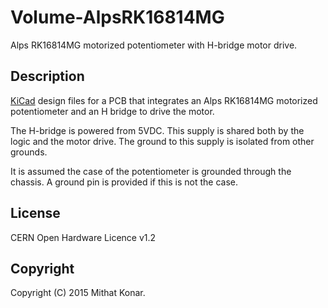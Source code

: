 Volume-AlpsRK16814MG
====================

Alps RK16814MG motorized potentiometer with H-bridge motor drive.

Description
----------
[KiCad](http://www.kicad-pcb.org) design files for a PCB that integrates an 
Alps RK16814MG motorized potentiometer and an H bridge to drive the motor.

The H-bridge is powered from 5VDC. This supply is shared both by the logic and
the motor drive. The ground to this supply is isolated from other grounds.

It is assumed the case of the potentiometer is grounded through the chassis. A
ground pin is provided if this is not the case.

License
-------
CERN Open Hardware Licence v1.2 

Copyright
---------
Copyright (C) 2015 Mithat Konar.
